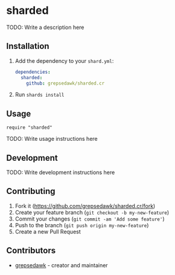 # sharded

TODO: Write a description here

## Installation

1. Add the dependency to your `shard.yml`:

   ```yaml
   dependencies:
     sharded:
       github: grepsedawk/sharded.cr
   ```

2. Run `shards install`

## Usage

```crystal
require "sharded"
```

TODO: Write usage instructions here

## Development

TODO: Write development instructions here

## Contributing

1. Fork it (<https://github.com/grepsedawk/sharded.cr/fork>)
2. Create your feature branch (`git checkout -b my-new-feature`)
3. Commit your changes (`git commit -am 'Add some feature'`)
4. Push to the branch (`git push origin my-new-feature`)
5. Create a new Pull Request

## Contributors

- [grepsedawk](https://github.com/grepsedawk) - creator and maintainer

